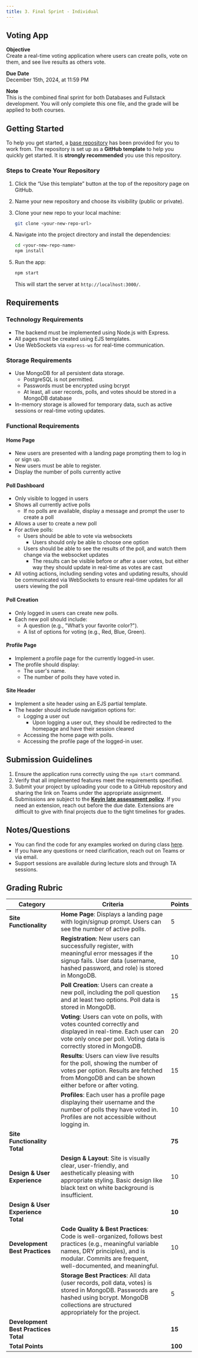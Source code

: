 ```yaml
---
title: 3. Final Sprint - Individual
---
```


## Voting App  
**Objective**  
Create a real-time voting application where users can create polls, vote on them, and see live results as others vote.

**Due Date**  
December 15th, 2024, at 11:59 PM

**Note**  
This is the combined final sprint for both Databases and Fullstack development. You will only complete this one file, and the grade will be applied to both courses.

## Getting Started  
To help you get started, a [base repository](https://github.com/menglishca/combined-final-solo-base) has been provided for you to work from. The repository is set up as a **GitHub template** to help you quickly get started. It is **strongly recommended** you use this repository.

### Steps to Create Your Repository  
1. Click the “Use this template” button at the top of the repository page on GitHub.  
2. Name your new repository and choose its visibility (public or private).  
3. Clone your new repo to your local machine:  

    ```bash  
    git clone <your-new-repo-url>  
    ```  

4. Navigate into the project directory and install the dependencies:  

    ```bash  
    cd <your-new-repo-name>  
    npm install  
    ```  

5. Run the app:  

    ```bash  
    npm start  
    ```  

    This will start the server at `http://localhost:3000/`.  

## Requirements  

### Technology Requirements
- The backend must be implemented using Node.js with Express.  
- All pages must be created using EJS templates.  
- Use WebSockets via `express-ws` for real-time communication.

### Storage Requirements
- Use MongoDB for all persistent data storage.
  - PostgreSQL is not permitted.
  - Passwords must be encrypted using bcrypt
  - At least, all user records, polls, and votes should be stored in a MongoDB database
- In-memory storage is allowed for temporary data, such as active sessions or real-time voting updates.

### Functional Requirements  

#### Home Page  
- New users are presented with a landing page prompting them to log in or sign up.  
- New users must be able to register.
- Display the number of polls currently active

#### Poll Dashboard
  - Only visible to logged in users
  - Shows all currently active polls
    - If no polls are available, display a message and prompt the user to create a poll
  - Allows a user to create a new poll
  - For active polls:
    - Users should be able to vote via websockets
      - Users should only be able to choose one option
    - Users should be able to see the results of the poll, and watch them change via the websocket updates
      - The results can be visible before or after a user votes, but either way they should update in real-time as votes are cast
  - All voting actions, including sending votes and updating results, should be communicated via WebSockets to ensure real-time updates for all users viewing the poll

#### Poll Creation  
- Only logged in users can create new polls.  
- Each new poll should include:
  - A question (e.g., "What’s your favorite color?").
  - A list of options for voting (e.g., Red, Blue, Green).

#### Profile Page
- Implement a profile page for the currently logged-in user.  
- The profile should display:
  - The user's name.
  - The number of polls they have voted in.

#### Site Header  
- Implement a site header using an EJS partial template.  
- The header should include navigation options for:  
  - Logging a user out
    - Upon logging a user out, they should be redirected to the homepage and have their session cleared
  - Accessing the home page with polls.
  - Accessing the profile page of the logged-in user.

## Submission Guidelines  
1. Ensure the application runs correctly using the `npm start` command.  
1. Verify that all implemented features meet the requirements specified.
1. Submit your project by uploading your code to a GitHub repository and sharing the link on Teams under the appropriate assignment.
1. Submissions are subject to the **[Keyin late assessment policy](https://keyincollege289.sharepoint.com/:b:/s/FullstasckJavascript-S3Sept.2024-Dec.2024912/EYwpucIvncpDoR94yNj3fOkB0CsE4c0IZ53Kqov0BumSAA?e=7N9ZfR)**. If you need an extension, reach out before the due date. Extensions are difficult to give with final projects due to the tight timelines for grades.

## Notes/Questions  
- You can find the code for any examples worked on during class [here](https://github.com/menglishca/keyin-code-samples).
- If you have any questions or need clarification, reach out on Teams or via email.  
- Support sessions are available during lecture slots and through TA sessions.  

## Grading Rubric

| **Category**                         | **Criteria**                                                                                                                                                                                                | **Points** |
|--------------------------------------|-------------------------------------------------------------------------------------------------------------------------------------------------------------------------------------------------------------|------------|
| **Site Functionality**               | **Home Page**: Displays a landing page with login/signup prompt. Users can see the number of active polls.                                                                                                  | 5          |
|                                      | **Registration**: New users can successfully register, with meaningful error messages if the signup fails. User data (username, hashed password, and role) is stored in MongoDB.                            | 10         |
|                                      | **Poll Creation**: Users can create a new poll, including the poll question and at least two options. Poll data is stored in MongoDB.                                                                       | 15         |
|                                      | **Voting**: Users can vote on polls, with votes counted correctly and displayed in real-time. Each user can vote only once per poll. Voting data is correctly stored in MongoDB.                            | 20         |
|                                      | **Results**: Users can view live results for the poll, showing the number of votes per option. Results are fetched from MongoDB and can be shown either before or after voting.                             | 15         |
|                                      | **Profiles**: Each user has a profile page displaying their username and the number of polls they have voted in. Profiles are not accessible without logging in.                                            | 10         |
| **Site Functionality Total**         |                                                                                                                                                                                                             | **75**     |
| **Design & User Experience**         | **Design & Layout**: Site is visually clear, user-friendly, and aesthetically pleasing with appropriate styling. Basic design like black text on white background is insufficient.                          | 10         |
| **Design & User Experience Total**   |                                                                                                                                                                                                             | **10**     |
| **Development Best Practices**       | **Code Quality & Best Practices**: Code is well-organized, follows best practices (e.g., meaningful variable names, DRY principles), and is modular. Commits are frequent, well-documented, and meaningful. | 10         |
|                                      | **Storage Best Practices**: All data (user records, poll data, votes) is stored in MongoDB. Passwords are hashed using bcrypt. MongoDB collections are structured appropriately for the project.            | 5          |
| **Development Best Practices Total** |                                                                                                                                                                                                             | **15**     |
| **Total Points**                     |                                                                                                                                                                                                             | **100**    |
